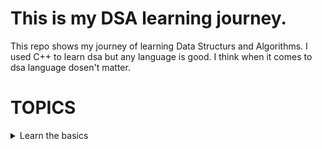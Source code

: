 # This is my DSA learning journey.

This repo shows my journey of learning Data Structurs and Algorithms. I used C++ to learn dsa but any language is good. I think when it comes to dsa language dosen't matter.

# TOPICS 

<details>
<summary>Learn the basics</summary>
<br>
 <details>
<summary>1.Things to Know in C++</summary>
<pre>
 - User Input / Output
 - Data Types
 - Switch Statement
 - What are arrays, strings?
 - For loops
 - While loops
 - Functions (Pass by Reference and Value )
 - Time Complexity and Space complexity. 
</pre>
</details>


</details>
